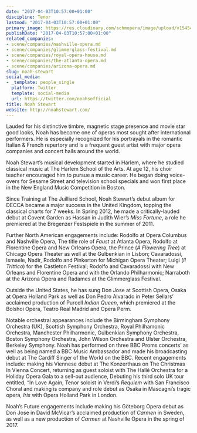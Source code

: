 ```yaml
---
date: "2017-04-03T10:57:00+01:00"
discipline: Tenor
lastmod: "2017-04-03T10:57:00+01:00"
primary_image: https://res.cloudinary.com/schmopera/image/upload/v1545409169/media/webhook-uploads/1491213275798/2017-04-03---Noah-Stewart.jpg.jpg
publishDate: "2017-04-03T10:57:00+01:00"
related_companies:
- scene/companies/nashville-opera.md
- scene/companies/glimmerglass-festival.md
- scene/companies/royal-opera-house.md
- scene/companies/the-atlanta-opera.md
- scene/companies/arizona-opera.md
slug: noah-stewart
social_media:
- _template: people_single
  platform: Twitter
  template: social-media
  url: https://twitter.com/noahsofficial
title: Noah Stewart
website: http://noahstewart.com/
---
```


Lauded for his distinctive timbre, magnetic stage presence and movie star good looks, Noah has become one of operas most sought after international performers. He is especially recognized for his portrayals in the romantic Italian & French repertory and is a frequent guest artist with major opera companies and concert halls around the world.

Noah Stewart’s musical development started in Harlem, where he studied classical music at The Harlem School of the Arts. At age 12, his choir teacher encouraged him to pursue a music career.  He began doing voice-overs for Sesame Street and television school specials and won first place in the New England Music Competition in Boston.

Since Training at The Juilliard School, Noah Stewart’s debut album for DECCA became a major success in the United Kingdom, topping the classical charts for 7 weeks.  In Spring 2012, he made a critically-lauded debut at Covent Garden as Hassan in Judith Wier’s *Miss Fortune*, a role he premiered at the Bregenzer Festspiele in the summer of 2011.

Further North American engagements include: Rodolfo at Opera Columbus and Nashville Opera, The title role of *Faust* at Atlanta Opera, Rodolfo at Florentine Opera and New Orleans Opera, the Prince (*A Flowering Tree*) at Chicago Opera Theater as well at the Gulbenkian in Lisbon; Cavaradossi, Ismaele, Nadir, Rodolfo and Pinkerton for Michigan Opera Theater; Luigi (*Il Trittico*) for the Castleton Festival; Rodolfo and Cavaradossi with New Orleans and Florentine Opera and with the Orlando Philharmonic; Narraboth at the Arizona Opera and Radames at the Glimmerglass Festival.

Outside the United States, he has sung Don Jose at Scottish Opera, Osaka at Opera Holland Park as well as Don Pedro Alvarado in Peter Sellars’ acclaimed production of Purcell *Indian Queen*, which premiered at the Bolshoi Opera, Teatro Real Madrid and Opera Perm.

Notable orchestral appearances include the Birmingham Symphony Orchestra (UK), Scottish Symphony Orchestra, Royal Philhamonic Orchestra, Manchester Philharmonic, Gulbenkian Symphony Orchestra, Boston Symphony Orchestra, John Wilson Orchestra and Ulster Orchestra, Berkeley Symphony. Noah has performed on three BBC Proms concerts’ as well as being named a BBC Music Ambassador and made his broadcasting debut at The Cardiff Singer of the World on the BBC.
Recent engagements include: making his Viennese debut at The Konzerthaus on The Christmas In Vienna Concert, returning as guest soloist with The Hallé Orchestra for a Holiday Opera Gala to a sell-out audience, Debuting his third solo UK tour entitled, “In Love Again, Tenor soloist in Verdi’s *Requiem* with San Francisco Choral and making is company and role debut as Osaka in Mascagni’s tragic opera, *Iris* with Opera Holland Park in London.

Noah’s Future engagements include making his Göteborg Opera debut as Don Jose in David McVicar’s acclaimed production of *Carmen* in Sweden, as well as a new production of *Carmen* at Nashville Opera in the spring of 2017.
